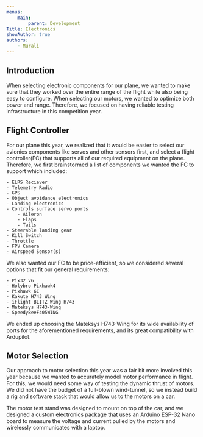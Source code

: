 ```yaml
---
menus:
    main:
        parent: Development
Title: Electronics
showAuthor: true
authors:
    - Murali
---
```


## Introduction

When selecting electronic components for our plane, we wanted to make sure that they worked over the entire range of the flight while also being easy to configure. When selecting our motors, we wanted to optimize both power and range. Therefore, we focused on having reliable testing infrastructure in this competition year.


## Flight Controller

For our plane this year, we realized that it would be easier to select our avionics components like servos and other sensors first, and select a flight controller(FC) that supports all of our required equipment on the plane. Therefore, we first brainstormed a list of components we wanted the FC to support which included:

```
- ELRS Reciever
- Telemetry Radio
- GPS
- Object avoidance electronics
- Landing electronics
- Controls surface servo ports
    - Aileron
    - Flaps
    - Tails
- Steerable landing gear
- Kill Switch
- Throttle
- FPV Camera
- Airspeed Sensor(s)
```

We also wanted our FC to be price-efficient, so we considered several options that fit our general requirements:

```
- Pix32 v6
- Holybro Pixhawk4
- Pixhawk 6C
- Kakute H743 Wing
- iFlight BLITZ Wing H743
- Mateksys H743-Wing
- SpeedyBeeF405WING
```

We ended up choosing the Mateksys H743-Wing for its wide availability of ports for the aforementioned requirements, and its great compatibility with Ardupilot.

## Motor Selection

Our approach to motor selection this year was a fair bit more involved this year because we wanted to accurately model motor performance in flight. For this, we would need some way of testing the dynamic thrust of motors. We did not have the budget of a full-blown wind-tunnel, so we instead build a rig and software stack that would allow us to the motors on a car.


The motor test stand was designed to mount on top of the car, and we designed a custom electronics package that uses an Arduino ESP-32 Nano board to measure the voltage and current pulled by the motors and wirelessly communicates with a laptop.

